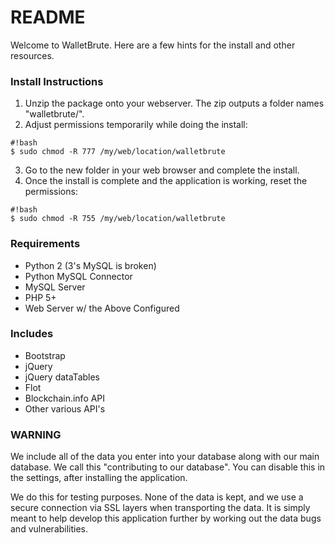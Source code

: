 # README #
Welcome to WalletBrute. Here are a few hints for the install and other resources.

### Install Instructions ###

1. Unzip the package onto your webserver. The zip outputs a folder names "walletbrute/".
2. Adjust permissions temporarily while doing the install:

```
#!bash
$ sudo chmod -R 777 /my/web/location/walletbrute
```

3. Go to the new folder in your web browser and complete the install.
4. Once the install is complete and the application is working, reset the permissions:

```
#!bash
$ sudo chmod -R 755 /my/web/location/walletbrute
```

### Requirements ###
* Python 2 (3's MySQL is broken)
* Python MySQL Connector
* MySQL Server 
* PHP 5+
* Web Server w/ the Above Configured

### Includes ###
* Bootstrap
* jQuery
* jQuery dataTables
* Flot
* Blockchain.info API
* Other various API's

### WARNING ###
We include all of the data you enter into your database along with our main database. We call this "contributing to our database". You can disable this in the settings, after installing the application. 

We do this for testing purposes. None of the data is kept, and we use a secure connection via SSL layers when transporting the data. It is simply meant to help develop this application further by working out the data bugs and vulnerabilities.
